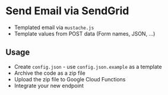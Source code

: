 # Send Email via SendGrid

* Templated email via `mustache.js`
* Template values from POST data (Form names, JSON, ...)

## Usage

* Create `config.json` - use `config.json.example` as a template
* Archive the code as a zip file
* Upload the zip file to Google Cloud Functions
* Integrate your new endpoint